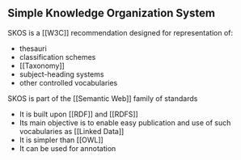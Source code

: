 ## Simple Knowledge Organization System

SKOS is a [[W3C]] recommendation designed for representation of:
 - thesauri
 - classification schemes
 - [[Taxonomy]]
 - subject-heading systems
 - other controlled vocabularies

SKOS is part of the [[Semantic Web]] family of standards
 - It is built upon [[RDF]] and [[RDFS]]
 - Its main objective is to enable easy publication and use of such vocabularies as [[Linked Data]]
 - It is simpler than [[OWL]]
 - It can be used for annotation

